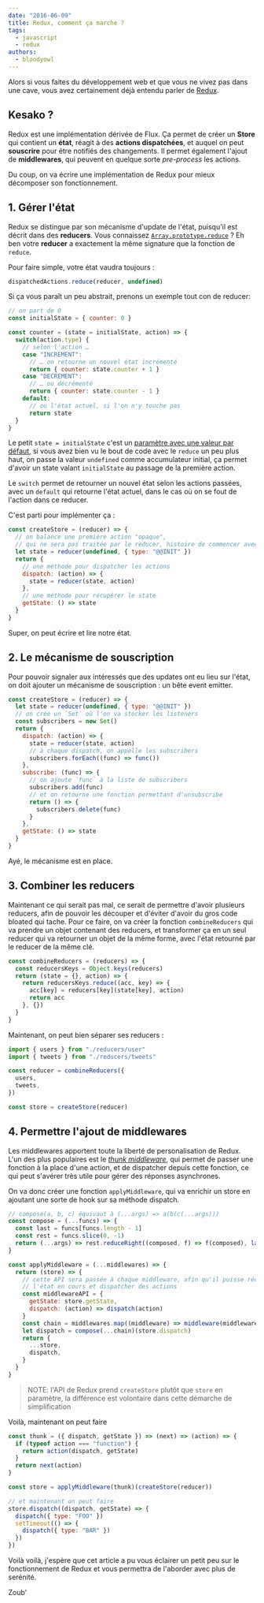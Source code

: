 ```yaml
---
date: "2016-06-09"
title: Redux, comment ça marche ?
tags:
  - javascript
  - redux
authors:
  - bloodyowl
---
```


Alors si vous faites du développement web et que vous ne vivez pas dans une cave, vous avez certainement déjà entendu parler de [Redux](http://redux.js.org).

## Kesako ?

Redux est une implémentation dérivée de Flux. Ça permet de créer un **Store** qui contient un **état**, réagit à des **actions dispatchées**, et auquel on peut **souscrire** pour être notifiés des changements. Il permet également l'ajout de **middlewares**, qui peuvent en quelque sorte *pre-process* les actions.

Du coup, on va écrire une implémentation de Redux pour mieux décomposer son fonctionnement.

## 1. Gérer l'état

Redux se distingue par son mécanisme d'update de l'état, puisqu'il est décrit dans des **reducers**. Vous connaissez [`Array.prototype.reduce`](/fr/articles/js/array-reduce/) ? Eh ben votre **reducer** a exactement la même signature que la fonction de `reduce`.

Pour faire simple, votre état vaudra toujours :

```javascript
dispatchedActions.reduce(reducer, undefined)
```

Si ça vous paraît un peu abstrait, prenons un exemple tout con de reducer:

```javascript
// on part de 0
const initialState = { counter: 0 }

const counter = (state = initialState, action) => {
  switch(action.type) {
    // selon l'action …
    case "INCREMENT":
      // … on retourne un nouvel état incrémenté
      return { counter: state.counter + 1 }
    case "DECREMENT":
      // … ou décrémenté
      return { counter: state.counter - 1 }
    default:
      // ou l'état actuel, si l'on n'y touche pas
      return state
  }
}
```

Le petit `state = initialState` c'est un [paramètre avec une valeur par défaut](/fr/articles/js/es2015/defaults/), si vous avez bien vu le bout de code avec le `reduce` un peu plus haut, on passe la valeur `undefined` comme accumulateur initial, ça permet d'avoir un state valant `initialState` au passage de la première action.

Le `switch` permet de retourner un nouvel état selon les actions passées, avec un `default` qui retourne l'état actuel, dans le cas où on se fout de l'action dans ce reducer.

C'est parti pour implémenter ça :

```javascript
const createStore = (reducer) => {
  // on balance une première action "opaque",
  // qui ne sera pas traitée par le reducer, histoire de commencer avec un état
  let state = reducer(undefined, { type: "@@INIT" })
  return {
    // une méthode pour dispatcher les actions
    dispatch: (action) => {
      state = reducer(state, action)
    },
    // une méthode pour récupérer le state
    getState: () => state
  }
}
```

Super, on peut écrire et lire notre état.

## 2. Le mécanisme de souscription

Pour pouvoir signaler aux intéressés que des updates ont eu lieu sur l'état, on doit ajouter un mécanisme de souscription : un bête event emitter.

```javascript
const createStore = (reducer) => {
  let state = reducer(undefined, { type: "@@INIT" })
  // on crée un `Set` où l'on va stocker les listeners
  const subscribers = new Set()
  return {
    dispatch: (action) => {
      state = reducer(state, action)
      // à chaque dispatch, on appelle les subscribers
      subscribers.forEach((func) => func())
    },
    subscribe: (func) => {
      // on ajoute `func` à la liste de subscribers
      subscribers.add(func)
      // et on retourne une fonction permettant d'unsubscribe
      return () => {
        subscribers.delete(func)
      }
    },
    getState: () => state
  }
}
```

Ayé, le mécanisme est en place.

## 3. Combiner les reducers

Maintenant ce qui serait pas mal, ce serait de permettre d'avoir plusieurs reducers, afin de pouvoir les découper et d'éviter d'avoir du gros code bloated qui tache. Pour ce faire, on va créer la fonction `combineReducers` qui va prendre un objet contenant des reducers, et transformer ça en un seul reducer qui va retourner un objet de la même forme, avec l'état retourné par le reducer de la même clé.

```javascript
const combineReducers = (reducers) => {
  const reducersKeys = Object.keys(reducers)
  return (state = {}, action) => {
    return reducersKeys.reduce((acc, key) => {
      acc[key] = reducers[key](state[key], action)
      return acc
    }, {})
  }
}
```

Maintenant, on peut bien séparer ses reducers :

```javascript
import { users } from "./reducers/user"
import { tweets } from "./reducers/tweets"

const reducer = combineReducers({
  users,
  tweets,
})

const store = createStore(reducer)
```

## 4. Permettre l'ajout de middlewares

Les middlewares apportent toute la liberté de personalisation de Redux. L'un des plus populaires est le [*thunk middleware*](https://github.com/gaearon/redux-thunk), qui permet de passer une fonction à la place d'une action, et de dispatcher depuis cette fonction, ce qui peut s'avérer très utile pour gérer des réponses asynchrones.

On va donc créer une fonction `applyMiddleware`, qui va enrichir un store en ajoutant une sorte de hook sur sa méthode dispatch.

```javascript
// compose(a, b, c) équivaut à (...args) => a(b(c(...args)))
const compose = (...funcs) => {
  const last = funcs[funcs.length - 1]
  const rest = funcs.slice(0, -1)
  return (...args) => rest.reduceRight((composed, f) => f(composed), last(...args))
}

const applyMiddleware = (...middlewares) => {
  return (store) => {
    // cette API sera passée à chaque middleware, afin qu'il puisse récupérer
    // l'état en cours et dispatcher des actions
    const middlewareAPI = {
      getState: store.getState,
      dispatch: (action) => dispatch(action)
    }
    const chain = middlewares.map((middleware) => middleware(middlewareAPI))
    let dispatch = compose(...chain)(store.dispatch)
    return {
      ...store,
      dispatch,
    }
  }
}
```

> NOTE: l'API de Redux prend `createStore` plutôt que `store` en paramètre, la différence est volontaire dans cette démarche de simplification

Voilà, maintenant on peut faire

```javascript
const thunk = ({ dispatch, getState }) => (next) => (action) => {
  if (typeof action === "function") {
    return action(dispatch, getState)
  }
  return next(action)
}

const store = applyMiddleware(thunk)(createStore(reducer))

// et maintenant on peut faire
store.dispatch((dispatch, getState) => {
  dispatch({ type: "FOO" })
  setTimeout(() => {
    dispatch({ type: "BAR" })
  })
})
```

Voilà voilà, j'espère que cet article a pu vous éclairer un petit peu sur le fonctionnement de Redux et vous permettra de l'aborder avec plus de serénité.

Zoub'
